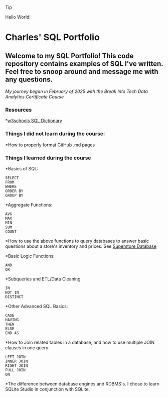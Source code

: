 > [!TIP]
> Hello World!


# Charles' SQL Portfolio

## Welcome to my SQL Portfolio! This code repository contains examples of SQL I've written. Feel free to snoop around and message me with any questions.

*My journey began in February of 2025 with the Break Into Tech Data Analytics Certificate Course*

### Resources  
*[w3schools SQL Dictionary](https://www.w3schools.com/sql/)

### Things I did not learn during the course:  
*How to properly format GitHub .md pages

### Things I learned during the course

*Basics of SQL:
```
SELECT
FROM
WHERE
ORDER BY
GROUP BY
```
*Aggregate Functions:
```
AVG
MAX
MIN
SUM
COUNT
```
*How to use the above functions to query databases to answer basic questions about a store's inventory and prices. See [Superstore Database](https://github.com/UseUrImagination917/SQL/blob/main/Superstore%20Database)  

*Basic Logic Functions:
```
AND
OR
```

*Subqueries and ETL/Data Cleaning
```
IN  
NOT IN
DISTINCT
```

*Other Advanced SQL Basics:
```
CASE
HAVING
THEN
ELSE
END AS
```

*How to Join related tables in a database, and how to use multiple JOIN clauses in one query:  
```
LEFT JOIN  
INNER JOIN  
RIGHT JOIN
FULL JOIN
ON
```

*The difference between database engines and RDBMS's. I chose to learn SQLite Studio in conjunction with SQLite.
